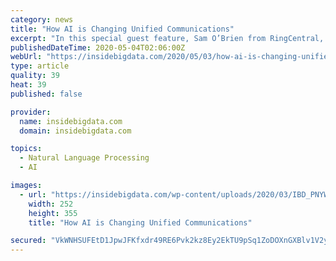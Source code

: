 ```yaml
---
category: news
title: "How AI is Changing Unified Communications"
excerpt: "In this special guest feature, Sam O’Brien from RingCentral, outlines how AI-driven tools and advancements are changing the face of UC for businesses. And while it’s still early days in the amalgamation of AI and UC,"
publishedDateTime: 2020-05-04T02:06:00Z
webUrl: "https://insidebigdata.com/2020/05/03/how-ai-is-changing-unified-communications/"
type: article
quality: 39
heat: 39
published: false

provider:
  name: insidebigdata.com
  domain: insidebigdata.com

topics:
  - Natural Language Processing
  - AI

images:
  - url: "https://insidebigdata.com/wp-content/uploads/2020/03/IBD_PNYWPCover2020-03-16_8-53-21.jpg"
    width: 252
    height: 355
    title: "How AI is Changing Unified Communications"

secured: "VkWNHSUFEtD1JpwJFKfxdr49RE6Pvk2kz8Ey2EkTU9pSq1ZoDOXnGXBlv1V2ym+hJDHUoDwfoXhaT2dPAAalsH8ldUGLXjtkB+Q9/FM+PUg5Lt2bmjlEesVXT8nf3ZWHo76Ok6CyyjXh1eaf8hM09ysc3WwL6UdGAGFjJ2speODvbAqn27ZhG7WheQJJerRk6hADPZV5x3dvj3GnOwe1tAEoBnt9+UPznyqtzz9qJ6FPNcOGrmM3aiePl3LddjZil1KBxiGYlQfaDfoqpF1w6LufMn9I3Hh8D57X5pB1X3p8CXa/sxcrOp7Q8DmlL46N;SUHGGLUzEwthvocafdWO/w=="
---
```


